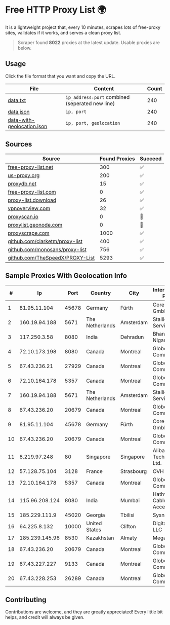 
# Free HTTP Proxy List 🌍

It is a lightweight project that, every 10 minutes, scrapes lots of free-proxy sites, validates if it works, and serves a clean proxy list.


> Scraper found **8022** proxies at the latest update. Usable proxies are below.

## Usage

Click the file format that you want and copy the URL.


|File|Content|Count|
|----|-------|-----|
|[data.txt](https://raw.githubusercontent.com/themiralay/Proxy-List-World/master/data.txt)|`ip_address:port` combined (seperated new line)|240|
|[data.json](https://raw.githubusercontent.com/themiralay/Proxy-List-World/master/data.json)|`ip, port`|240|
|[data-with-geolocation.json](https://raw.githubusercontent.com/themiralay/Proxy-List-World/master/data-with-geolocation.json)|`ip, port, geolocation`|240|

## Sources

|Source|Found Proxies|Succeed|
|------|-------------|-------|
|[free-proxy-list.net](https://free-proxy-list.net)|300|✅|
|[us-proxy.org](https://www.us-proxy.org)|200|✅|
|[proxydb.net](http://proxydb.net)|15|✅|
|[free-proxy-list.com](https://free-proxy-list.com/?page=&port=&type%5B%5D=http&type%5B%5D=https&up_time=0&search=Search)|0|✅|
|[proxy-list.download](https://www.proxy-list.download/HTTP)|26|✅|
|[vpnoverview.com](https://vpnoverview.com/privacy/anonymous-browsing/free-proxy-servers)|32|✅|
|[proxyscan.io](https://www.proxyscan.io)|0|🚫|
|[proxylist.geonode.com](https://proxylist.geonode.com/api/proxy-list?limit=300&page=1&sort_by=lastChecked&sort_type=desc&protocols=http,https)|0|🚫|
|[proxyscrape.com](https://api.proxyscrape.com/v2/?request=displayproxies&protocol=http&timeout=10000&country=all&ssl=all&anonymity=all)|1000|✅|
|[github.com/clarketm/proxy-list](https://raw.githubusercontent.com/clarketm/proxy-list/master/proxy-list-raw.txt)|400|✅|
|[github.com/monosans/proxy-list](https://raw.githubusercontent.com/monosans/proxy-list/main/proxies/http.txt)|756|✅|
|[github.com/TheSpeedX/PROXY-List](https://raw.githubusercontent.com/TheSpeedX/PROXY-List/master/http.txt)|5293|✅|


## Sample Proxies With Geolocation Info

|#|Ip|Port|Country|City|Internet Service Provider|
|-|--|----|-------|----|-------------------------|
|1|81.95.11.104|45678|Germany|Fürth|Core-Backbone GmbH|
|2|160.19.94.188|5671|The Netherlands|Amsterdam|Stallion Network Services Limited|
|3|117.250.3.58|8080|India|Dehradun|Bharat Sanchar Nigam Ltd|
|4|72.10.173.198|8080|Canada|Montreal|GloboTech Communications|
|5|67.43.236.21|27929|Canada|Montreal|GloboTech Communications|
|6|72.10.164.178|5357|Canada|Montreal|GloboTech Communications|
|7|160.19.94.188|5671|The Netherlands|Amsterdam|Stallion Network Services Limited|
|8|67.43.236.20|20679|Canada|Montreal|GloboTech Communications|
|9|81.95.11.104|45678|Germany|Fürth|Core-Backbone GmbH|
|10|67.43.236.20|20679|Canada|Montreal|GloboTech Communications|
|11|8.219.97.248|80|Singapore|Singapore|Alibaba (US) Technology Co., Ltd.|
|12|57.128.75.104|3128|France|Strasbourg|OVH SAS|
|13|72.10.164.178|5357|Canada|Montreal|GloboTech Communications|
|14|115.96.208.124|8080|India|Mumbai|Hathway IP over Cable Internet Access|
|15|185.229.111.9|45020|Georgia|Tbilisi|Sysnet LLC|
|16|64.225.8.132|10000|United States|Clifton|DigitalOcean, LLC|
|17|185.239.145.96|8530|Kazakhstan|Almaty|Meganet LLP|
|18|67.43.236.20|20679|Canada|Montreal|GloboTech Communications|
|19|67.43.227.227|9133|Canada|Montreal|GloboTech Communications|
|20|67.43.228.253|26289|Canada|Montreal|GloboTech Communications|



## Contributing

Contributions are welcome, and they are greatly appreciated! Every
little bit helps, and credit will always be given.

